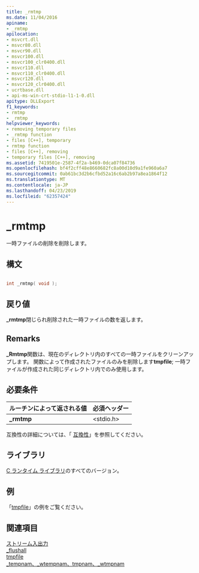 ```yaml
---
title: _rmtmp
ms.date: 11/04/2016
apiname:
- _rmtmp
apilocation:
- msvcrt.dll
- msvcr80.dll
- msvcr90.dll
- msvcr100.dll
- msvcr100_clr0400.dll
- msvcr110.dll
- msvcr110_clr0400.dll
- msvcr120.dll
- msvcr120_clr0400.dll
- ucrtbase.dll
- api-ms-win-crt-stdio-l1-1-0.dll
apitype: DLLExport
f1_keywords:
- rmtmp
- _rmtmp
helpviewer_keywords:
- removing temporary files
- _rmtmp function
- files [C++], temporary
- rmtmp function
- files [C++], removing
- temporary files [C++], removing
ms.assetid: 7419501e-2587-4f2a-b469-0dca07f84736
ms.openlocfilehash: bf4f2cff48e8660682fc8a00d10d9a1fe960a6a7
ms.sourcegitcommit: 0ab61bc3d2b6cfbd52a16c6ab2b97a8ea1864f12
ms.translationtype: MT
ms.contentlocale: ja-JP
ms.lasthandoff: 04/23/2019
ms.locfileid: "62357424"
---
```

# <a name="rmtmp"></a>_rmtmp

一時ファイルの削除を削除します。

## <a name="syntax"></a>構文

```C

int _rmtmp( void );
```

## <a name="return-value"></a>戻り値

**_rmtmp**閉じられ削除された一時ファイルの数を返します。

## <a name="remarks"></a>Remarks

**_Rmtmp**関数は、現在のディレクトリ内のすべての一時ファイルをクリーンアップします。 関数によって作成されたファイルのみを削除します**tmpfile**; 一時ファイルが作成された同じディレクトリ内でのみ使用します。

## <a name="requirements"></a>必要条件

|ルーチンによって返される値|必須ヘッダー|
|-------------|---------------------|
|**_rmtmp**|\<stdio.h>|

互換性の詳細については、「 [互換性](../../c-runtime-library/compatibility.md)」を参照してください。

## <a name="libraries"></a>ライブラリ

[C ランタイム ライブラリ](../../c-runtime-library/crt-library-features.md)のすべてのバージョン。

## <a name="example"></a>例

「[tmpfile](tmpfile.md)」の例をご覧ください。

## <a name="see-also"></a>関連項目

[ストリーム入出力](../../c-runtime-library/stream-i-o.md)<br/>
[_flushall](flushall.md)<br/>
[tmpfile](tmpfile.md)<br/>
[_tempnam、_wtempnam、tmpnam、_wtmpnam](tempnam-wtempnam-tmpnam-wtmpnam.md)<br/>
